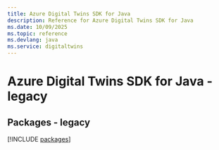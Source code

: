 ```yaml
---
title: Azure Digital Twins SDK for Java
description: Reference for Azure Digital Twins SDK for Java
ms.date: 10/09/2025
ms.topic: reference
ms.devlang: java
ms.service: digitaltwins
---
```

# Azure Digital Twins SDK for Java - legacy
## Packages - legacy
[!INCLUDE [packages](digital-twins-index.md)]